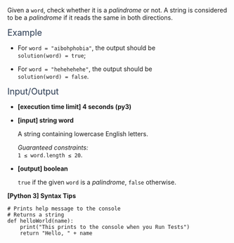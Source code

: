 <p>Given a <code>word</code>, check whether it is a <em>palindrome</em> or not. A string is considered to be a <em>palindrome</em> if it reads the same in both directions.</p>
<p><span class="markdown--header" style="color:#2b3b52;font-size:1.4em">Example</span></p>
<ul>
<li>
<p>For <code>word = "aibohphobia"</code>, the output should be<br />
<code>solution(word) = true</code>;</p>
</li>
<li>
<p>For <code>word = "hehehehehe"</code>, the output should be<br />
<code>solution(word) = false</code>.</p>
</li>
</ul>
<p><span class="markdown--header" style="color:#2b3b52;font-size:1.4em">Input/Output</span></p>
<ul>
<li>
<p><strong>[execution time limit] 4 seconds (py3)</strong></p>
</li>
<li>
<p><strong>[input] string word</strong></p>
<p>A string containing lowercase English letters.</p>
<p><em>Guaranteed constraints:</em><br />
<code>1 ≤ word.length ≤ 20</code>.</p>
</li>
<li>
<p><strong>[output] boolean</strong></p>
<p><code>true</code> if the given <code>word</code> is a <em>palindrome</em>, <code>false</code> otherwise.</p>
</li>
</ul>
<p><strong>[Python 3] Syntax Tips</strong></p>
<pre><code class="language-python"><span class="hljs-comment"># Prints help message to the console</span>
<span class="hljs-comment"># Returns a string</span>
<span class="hljs-keyword">def</span> <span class="hljs-title function_">helloWorld</span>(<span class="hljs-params">name</span>):
    <span class="hljs-built_in">print</span>(<span class="hljs-string">"This prints to the console when you Run Tests"</span>)
    <span class="hljs-keyword">return</span> <span class="hljs-string">"Hello, "</span> + name

</code></pre>
